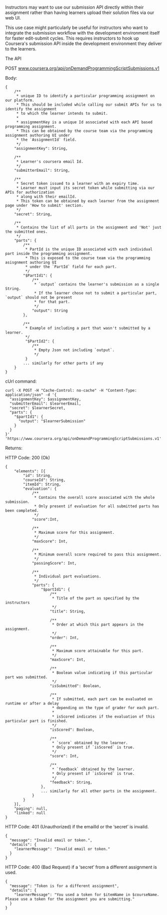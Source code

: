 Instructors may want to use our submission API directly within their assignment rather than having learners upload their solution files via our web UI.

This use case might particularly be useful for instructors who want to integrate the submission workflow with the development environment itself for faster edit-submit cycles. This requires instructors to hook up Coursera's submission API inside the development environment they deliver to the learners.

The API

POST
www.coursera.org/api/onDemandProgrammingScriptSubmissions.v1

Body:  
```
{  
	/**  
	 * unique ID to identify a particular programming assignment on our platform.  
	 * This should be included while calling our submit APIs for us to identify the assignment  
	 * to which the learner intends to submit.  
	 *  
	 * assignmentKey is a unique Id associated with each API based programming assignment.   
	 * This can be obtained by the course team via the programming assignment authoring UI under  
	 * the `AssignmentId` field.
	 */  
	"assignmentKey": String,  
  
	/**  
	 * Learner's coursera email Id.  
	 */  
	"submitterEmail": String,  
  
	/**  
	 * Secret token issued to a learner with an expiry time.   
	 * Learner must input its secret token while submitting via our APIs for authorization  
	 * along with their emailId.   
	 * This token can be obtained by each learner from the assignment page under 'How to submit' section.  
	 */  
	"secret": String,  
  
	/**  
	 * Contains the list of all parts in the assignment and 'Not' just the submitted ones.  
	 */  
	"parts": {  
		/**  
		 * PartId is the unique ID associated with each individual part inside the programming assignment.  
		 * This is exposed to the course team via the programming asisgnment authoring UI  
		 * under the `PartId` field for each part.  
		 */   
		"$PartId1": {  
			/**  
			 * `output` contains the learner's submission as a single String.  
			 * If the learner chose not to submit a particular part, `output` should not be present  
			 * for that part.  
			 */  
			"output": String  
		},  
  
		/**  
		 * Example of including a part that wasn't submitted by a learner.  
		 */  
		 "$PartId2": {  
		 	/**  
		 	 * Empty Json not including `output`.  
		 	 */  
		 }  
		... similarly for other parts if any  
	}  
}  
```

cUrl command:  
```
curl -X POST -H "Cache-Control: no-cache" -H "Content-Type: application/json" -d '{  
  "assignmentKey": $assignmentKey,  
  "submitterEmail": $learnerEmail,  
  "secret": $learnerSecret,  
  "parts": {  
    "$partId1": {  
      "output": "$learnerSubmission"  
    }  
  }  
}' 'https://www.coursera.org/api/onDemandProgrammingScriptSubmissions.v1'  
```


Returns:  
  
HTTP Code: 200 (Ok)  
```  
{  
	"elements": [{  
	  	"id": String,  
		"courseId": String,  
	    "itemId": String,  
	    "evaluation": {  
	    	/**  
	    	 * Contains the overall score associated with the whole submission.  
	    	 * Only present if evaluation for all submitted parts has been completed.  
	    	 */  
		  	"score":Int,  
  
		  	/**  
		  	 * Maximum score for this assignment.  
		  	 */  
			"maxScore": Int,  
  
			/**  
			 * Minimum overall score required to pass this assignment.  
			 */  
			"passingScore": Int,  
  
			/**  
			 * Individual part evaluations.  
			 */  
		 	"parts": {  
				"$partId1": {  
					/**  
					 * Title of the part as specified by the instructors  
					 */  
					"title": String,  
  
					/**  
					 * Order at which this part appears in the assignment.  
					 */  
					"order": Int,  
  
					/**  
					 * Maximum score attainable for this part.  
					 */  
					"maxScore": Int,  
  
					/**  
					 * Boolean value indicating if this particular part was submitted.  
					 */  
					"isSubmitted": Boolean,  
  
					/**  
					 * If submitted, each part can be evaluated on runtime or after a delay  
					 * depending on the type of grader for each part.  
					 *  
					 * isScored indicates if the evaluation of this particular part is finished.  
					 */  
					"isScored": Boolean,  
  
					/**  
					 * `score` obtained by the learner.  
					 * Only present if `isScored` is true.  
					 */  
					"score": Int,  
  
					/**  
					 * `feedback` obtained by the learner.  
					 * Only present if `isScored` is true.  
					 */   
					"feedback": String,  
				},  
				... similarly for all other parts in the assignment.  
			}  
		}  
	}],  
	"paging": null,  
  	"linked": null  
}  
```
  
HTTP Code: 401 (Unauthorized) if the emailId or the ‘secret’ is invalid.  
```
{  
  "message": "Invalid email or token.",  
  "details": {  
    "learnerMessage": "Invalid email or token."  
  }  
}  
```

HTTP Code: 400 (Bad Request) if a ‘secret’ from a different assignment is used.  
```
{  
  "message": "Token is for a different assignment",  
  "details": {  
    "learnerMessage": "You used a token for $itemName in $courseName. Please use a token for the assignment you are submitting."  
  }  
}  
```
